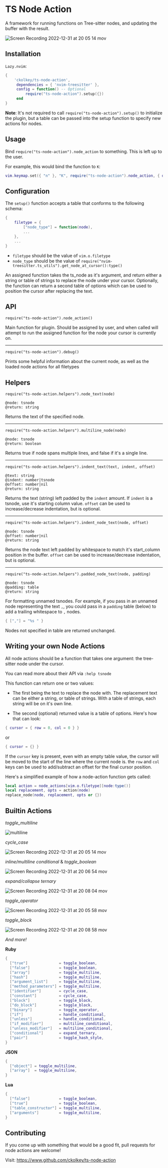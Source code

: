 # TS Node Action

A framework for running functions on Tree-sitter nodes, and updating the buffer with the result.

![Screen Recording 2022-12-31 at 20 05 14 mov](https://user-images.githubusercontent.com/7228095/210153650-49f85ffb-274c-4191-aa55-5dacc76f1768.gif)

## Installation

`Lazy.nvim`:
```lua
{
    'ckolkey/ts-node-action',
     dependencies = { 'nvim-treesitter' },
     config = function() -- Optional
         require("ts-node-action").setup({})
     end
}
```

**Note**: It's not required to call `require("ts-node-action").setup()` to initialize the plugin, but a table can be passed into
the setup function to specify new actions for nodes.

## Usage

Bind `require("ts-node-action").node_action` to something. This is left up to the user.

For example, this would bind the function to `K`:
```lua
vim.keymap.set({ "n" }, "K", require("ts-node-action").node_action, { desc = "Trigger Node Action" })
```

## Configuration

The `setup()` function accepts a table that conforms to the following schema:

```lua
{
    filetype = {
        ["node_type"] = function(node),
        ...
    },
    ...
}
```

- `filetype` should be the value of `vim.o.filetype`
- `node_type` should be the value of `require("nvim-treesitter.ts_utils").get_node_at_cursor():type()`

An assigned function takes the ts_node as it's argument, and return either a string or table of strings to replace
the node under your cursor. Optionally, the function can return a second table of options which can be used to position
the cursor after replacing the text.

## API

`require("ts-node-action").node_action()`

Main function for plugin. Should be assigned by user, and when called will attempt to run the assigned function for the
node your cursor is currently on.
<hr>

`require("ts-node-action").debug()`

Prints some helpful information about the current node, as well as the loaded node actions for all filetypes


## Helpers

`require("ts-node-action.helpers").node_text(node)`
```
@node: tsnode
@return: string
```
Returns the text of the specified node.
<hr>

`require("ts-node-action.helpers").multiline_node(node)`
```
@node: tsnode
@return: boolean
```
Returns true if node spans multiple lines, and false if it's a single line.
<hr>

`require("ts-node-action.helpers").indent_text(text, indent, offset)`
```
@text: string
@indent: number|tsnode
@offset: number|nil
@return: string
```
Returns the text (string) left padded by the `indent` amount. If `indent` is a tsnode, use it's starting column value.
`offset` can be used to increase/decrease indentation, but is optional.
<hr>

`require("ts-node-action.helpers").indent_node_text(node, offset)`
```
@node: tsnode
@offset: number|nil
@return: string
```
Returns the node text left padded by whitespace to match it's start_column position in the buffer.
`offset` can be used to increase/decrease indentation, but is optional.
<hr>

`require("ts-node-action.helpers").padded_node_text(node, padding)`
```
@node: tsnode
@padding: table
@return: string
```
For formatting unnamed tsnodes. For example, if you pass in an unnamed node representing the text `,`, you could pass in
a `padding` table (below) to add a trailing whitespace to `,` nodes.
```lua
{ [","] = "%s " }
```

Nodes not specified in table are returned unchanged.

## Writing your own Node Actions

All node actions should be a function that takes one argument: the tree-sitter node under the cursor. 

You can read more about their API via `:help tsnode`

This function can return one or two values:

- The first being the text to replace the node with. The replacement text can be either a string, or table of strings. With a table of strings, each string will be on it's own line.

- The second (optional) returned value is a table of options. Here's how that can look:

```lua
{ cursor = { row = 0, col = 0 } }
```
or
```lua
{ cursor = {} }
```

If the `cursor` key is present, even with an empty table value, the cursor will be moved to the start of the line where
the current node is. the `row` and `col` keys can be used to add/subtract an offset for the final cursor position.

Here's a simplified example of how a node-action function gets called:
```lua
local action = node_actions[vim.o.filetype][node:type()]
local replacement, opts = action(node)
replace_node(node, replacement, opts or {})
```

## Builtin Actions
*toggle_multiline*

![multiline](https://user-images.githubusercontent.com/7228095/210153839-5009dbed-db7a-4b1c-b5c9-879b90f32a64.gif)

*cycle_case*

![Screen Recording 2022-12-31 at 20 05 14 mov](https://user-images.githubusercontent.com/7228095/210153704-a1ec4b18-5ab8-4373-b766-e57dfdcc87b1.gif)

*inline/multiline conditional* & *toggle_boolean*

![Screen Recording 2022-12-31 at 20 06 54 mov](https://user-images.githubusercontent.com/7228095/210153712-8be29018-00a3-427f-8a59-959e705e12c6.gif)

*expand/collapse ternary*

![Screen Recording 2022-12-31 at 20 08 04 mov](https://user-images.githubusercontent.com/7228095/210153716-2fde6101-352b-4ef9-ba00-0842e6749201.gif)

*toggle_operator*

![Screen Recording 2022-12-31 at 20 05 58 mov](https://user-images.githubusercontent.com/7228095/210153726-3f5da644-ae1f-4288-b52b-e12a9c757293.gif)

*toggle_block*

![Screen Recording 2022-12-31 at 20 08 58 mov](https://user-images.githubusercontent.com/7228095/210153731-a2c2a717-e7ae-4330-9664-11ba4ed3c005.gif)

*And more!*


**Ruby**
```lua
{
  ["true"]              = toggle_boolean,
  ["false"]             = toggle_boolean,
  ["array"]             = toggle_multiline,
  ["hash"]              = toggle_multiline,
  ["argument_list"]     = toggle_multiline,
  ["method_parameters"] = toggle_multiline,
  ["identifier"]        = cycle_case,
  ["constant"]          = cycle_case,
  ["block"]             = toggle_block,
  ["do_block"]          = toggle_block,
  ["binary"]            = toggle_operator,
  ["if"]                = handle_conditional,
  ["unless"]            = handle_conditional,
  ["if_modifier"]       = multiline_conditional,
  ["unless_modifier"]   = multiline_conditional,
  ["conditional"]       = expand_ternary,
  ["pair"]              = toggle_hash_style,
}
```
**JSON**
```lua
{
  ["object"] = toggle_multiline,
  ["array"]  = toggle_multiline,
}
```
**Lua**
```lua
{
  ["false"]             = toggle_boolean,
  ["true"]              = toggle_boolean,
  ["table_constructor"] = toggle_multiline,
  ["arguments"]         = toggle_multiline,
}
```


## Contributing

If you come up with something that would be a good fit, pull requests for node actions are welcome!

Visit: https://www.github.com/ckolkey/ts-node-action
